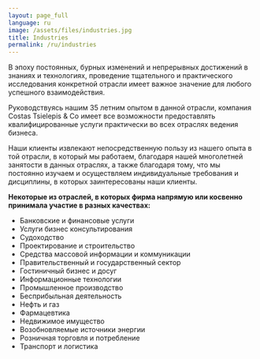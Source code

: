 ```yaml
---
layout: page_full
language: ru
image: /assets/files/industries.jpg
title: Industries
permalink: /ru/industries
---
```

В эпоху постоянных, бурных изменений и непрерывных достижений в знаниях и технологиях, проведение тщательного и практического исследования конкретной отрасли имеет важное значение для любого успешного взаимодействия.

Руководствуясь нашим 35 летним опытом в данной отрасли, компания Costas Tsielepis &amp; Co имеет все возможности предоставлять квалифицированные услуги практически во всех отраслях ведения бизнеса.

Наши клиенты извлекают непосредственную пользу из нашего опыта в той отрасли, в который мы работаем, благодаря нашей многолетней занятости в данных отраслях, а также благодаря тому, что мы постоянно изучаем и осуществляем индивидуальные требования и дисциплины, в которых заинтересованы наши клиенты.

**Некоторые из отраслей, в которых фирма напрямую или косвенно принимала участие в разных качествах:**

* Банковские и финансовые услуги
* Услуги бизнес консультирования
* Судоходство 
* Проектирование и строительство
* Средства массовой информации и коммуникации
* Правительственный и государственный сектор
* Гостиничный бизнес и досуг
* Информационные технологии 
* Промышленное производство
* Бесприбыльная деятельность
* Нефть и газ
* Фармацевтика 
* Недвижимое имущество
* Возобновляемые источники энергии
* Розничная торговля и потребление 
* Транспорт и логистика

